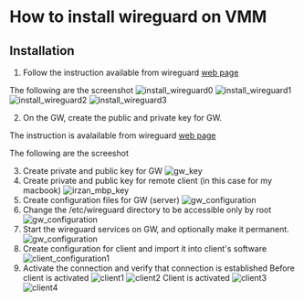 # How to install wireguard on VMM

## Installation 
1. Follow the instruction available from wireguard [web page](https://www.wireguard.com/install/)

The following are the screenshot
![install_wireguard0](install_wireguard0.png)
![install_wireguard1](install_wireguard1.png)
![install_wireguard2](install_wireguard2.png)
![install_wireguard3](install_wireguard3.png)

2. On the GW, create the public and private key for GW.

The instruction is avalailable from wireguard [web page](https://www.wireguard.com/quickstart/)

The following are the screeshot

3. Create private and public key for GW
![gw_key](gw_key.png)
4. Create private and public key for remote client (in this case for my macbook)
![irzan_mbp_key](irzan_mbp_key.png)
5. Create configuration files for GW (server)
![gw_configuration](gw_configuration0.png)
6. Change the /etc/wireguard directory to be accessible only by root
![gw_configuration](gw_configuration1.png)
7. Start the wireguard services on GW, and optionally make it permanent.
![gw_configuration](gw_configuration2.png)
8. Create configuration for client and import it into client's software
![client_configuration1](client_configuration1.png)
9. Activate the connection and verify that  connection is established
Before client is activated
![client1](client_1.png)
![client2](client_2.png)
Client is activated
![client3](client_3.png)
![client4](client_4.png)



